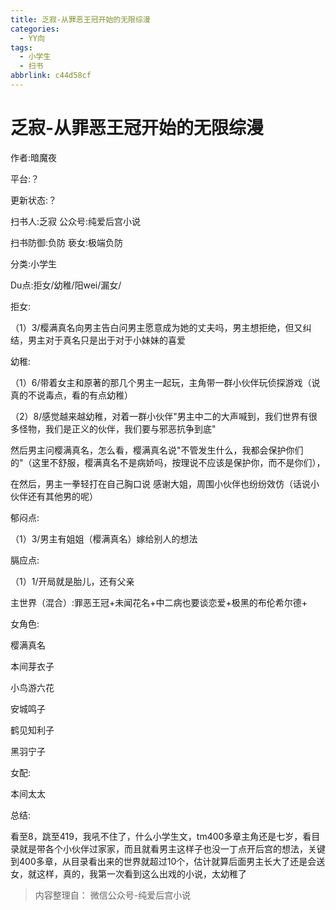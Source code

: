 ```yaml
---
title: 乏寂-从罪恶王冠开始的无限综漫
categories:
  - YY向
tags:
  - 小学生
  - 扫书
abbrlink: c44d58cf
---
```

# 乏寂-从罪恶王冠开始的无限综漫
作者:暗魔夜

平台:？

更新状态:？

扫书人:乏寂 公众号:纯爱后宫小说

扫书防御:负防 亵女:极端负防

分类:小学生

Du点:拒女/幼稚/阳wei/漏女/

拒女:

（1）3/樱满真名向男主告白问男主愿意成为她的丈夫吗，男主想拒绝，但又纠结，男主对于真名只是出于对于小妹妹的喜爱

幼稚:

（1）6/带着女主和原著的那几个男主一起玩，主角带一群小伙伴玩侦探游戏（说真的不说毒点，看的有点幼稚）

（2）8/感觉越来越幼稚，对着一群小伙伴"男主中二的大声喊到，我们世界有很多怪物，我们是正义的伙伴，我们要与邪恶抗争到底"

然后男主问樱满真名，怎么看，樱满真名说"不管发生什么，我都会保护你们的"（这里不舒服，樱满真名不是病娇吗，按理说不应该是保护你，而不是你们），

在然后，男主一拳轻打在自己胸口说
感谢大姐，周围小伙伴也纷纷效仿（话说小伙伴还有其他男的呢）

郁闷点:

（1）3/男主有姐姐（樱满真名）嫁给别人的想法

膈应点:

（1）1/开局就是胎儿，还有父亲

主世界（混合）:罪恶王冠+未闻花名+中二病也要谈恋爱+极黑的布伦希尔德+

女角色:

樱满真名

本间芽衣子

小鸟游六花

安城鸣子

鹤见知利子

黑羽宁子

女配:

本间太太

总结:

看至8，跳至419，我吼不住了，什么小学生文，tm400多章主角还是七岁，看目录就是带各个小伙伴过家家，而且就看男主这样子也没一丁点开后宫的想法，关键到400多章，从目录看出来的世界就超过10个，估计就算后面男主长大了还是会送女，就这样，真的，我第一次看到这么出戏的小说，太幼稚了


> 内容整理自： 微信公众号-纯爱后宫小说